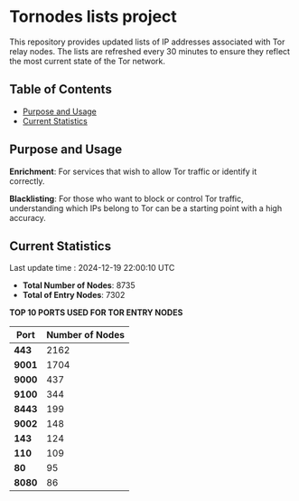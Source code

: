 # Tornodes lists project

This repository provides updated lists of IP addresses associated with Tor relay nodes. The lists are refreshed every 30 minutes to ensure they reflect the most current state of the Tor network.

## Table of Contents

- [Purpose and Usage](#purpose-and-usage)
- [Current Statistics](#current-statistics)


## Purpose and Usage

**Enrichment**: For services that wish to allow Tor traffic or identify it correctly.

**Blacklisting**: For those who want to block or control Tor traffic, understanding which IPs belong to Tor can be a starting point with a high accuracy.

## Current Statistics

Last update time : 2024-12-19 22:00:10 UTC

- **Total Number of Nodes**: 8735
- **Total of Entry Nodes**: 7302

**TOP 10 PORTS USED FOR TOR ENTRY NODES**

| **Port** | **Number of Nodes** |
|------|-----------------|
| **443**   | 2162  |
| **9001**   | 1704  |
| **9000**   | 437  |
| **9100**   | 344  |
| **8443**   | 199  |
| **9002**   | 148  |
| **143**   | 124  |
| **110**   | 109  |
| **80**   | 95  |
| **8080**   | 86  |

